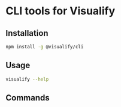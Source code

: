 # CLI tools for Visualify

## Installation

```bash
npm install -g @visualify/cli
```

## Usage

```bash
visualify --help
```

## Commands
